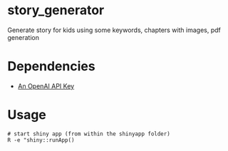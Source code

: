 # story_generator
Generate story for kids using some keywords, chapters with images, pdf generation

# Dependencies

 - [An OpenAI API Key](https://elephas.app/blog/how-to-create-openai-api-keys-cl5c4f21d281431po7k8fgyol0)


# Usage

```
# start shiny app (from within the shinyapp folder)
R -e "shiny::runApp()
```


